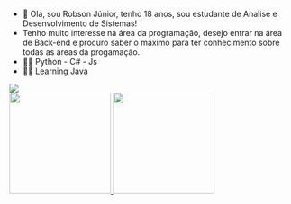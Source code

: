 - 👋 Ola, sou Robson Júnior, tenho 18 anos, sou estudante de Analise e Desenvolvimento de Sistemas!
- Tenho muito interesse na área da programação, desejo entrar na área de Back-end e procuro saber o máximo para ter conhecimento sobre todas as áreas da progamação.
-  👩‍💻 Python - C# - Js  
-  👩‍💻 Learning Java

<div>
<a href="https://www.linkedin.com/in/robson-junior-/" target="_blank"><img src="https://img.shields.io/badge/-LinkedIn-%230077B5?style=for-the-badge&logo=linkedin&logoColor=white" target="_blank"></a> 
</div>


<div>
<a href="https://github.com/junior-scp">
<img height="180em" src="https://github-readme-stats.vercel.app/api/top-langs/?username=junior-scp&layout=compact&langs_count=7&theme=dracula"/>
<img height="180em" src="https://github-readme-stats.vercel.app/api?username=junior-scp&show_icons=true&theme=dracula&include_all_commits=true&count_private=true"/>
</div>
